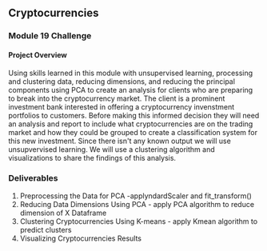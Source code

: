 ## Cryptocurrencies
### Module 19 Challenge


#### Project Overview
   Using skills learned in this module with unsupervised learning, processing and clustering data, reducing dimensions, and reducing the principal components using PCA     to create an analysis for clients who are preparing to break into the cryptocurrency market. The client is a prominent investment bank interested in offering a 
  cryptocurrency invenstment portfolios to customers. Before making this informed decision they will need an analysis and report to include what cryptocurrencies are on 
  the trading market and how they could be grouped to create a classification system for this new investment. Since there isn't any known output we will use 
  unsupvervised learning. We will use a clustering algorithm and visualizations to share the findings of this analysis. 


### Deliverables
1. Preprocessing the Data for PCA -applyndardScaler and fit_transform()
2. Reducing Data Dimensions Using PCA - apply PCA algorithm to reduce dimension of X Dataframe
3. Clustering Cryptocurrencies Using K-means - apply Kmean algorithm to predict clusters
4. Visualizing Cryptocurrencies Results


